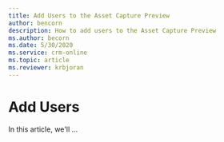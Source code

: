 ```yaml
---
title: Add Users to the Asset Capture Preview
author: bencorn
description: How to add users to the Asset Capture Preview
ms.author: becorn
ms.date: 5/30/2020
ms.service: crm-online
ms.topic: article
ms.reviewer: krbjoran
---
```

# Add Users

In this article, we'll ...
